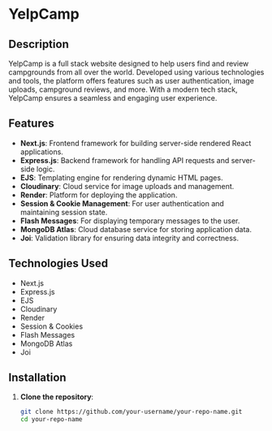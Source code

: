 # YelpCamp

## Description

YelpCamp is a full stack website designed to help users find and review campgrounds from all over the world. Developed using various technologies and tools, the platform offers features such as user authentication, image uploads, campground reviews, and more. With a modern tech stack, YelpCamp ensures a seamless and engaging user experience.

## Features

- **Next.js**: Frontend framework for building server-side rendered React applications.
- **Express.js**: Backend framework for handling API requests and server-side logic.
- **EJS**: Templating engine for rendering dynamic HTML pages.
- **Cloudinary**: Cloud service for image uploads and management.
- **Render**: Platform for deploying the application.
- **Session & Cookie Management**: For user authentication and maintaining session state.
- **Flash Messages**: For displaying temporary messages to the user.
- **MongoDB Atlas**: Cloud database service for storing application data.
- **Joi**: Validation library for ensuring data integrity and correctness.

## Technologies Used

- Next.js
- Express.js
- EJS
- Cloudinary
- Render
- Session & Cookies
- Flash Messages
- MongoDB Atlas
- Joi

## Installation

1. **Clone the repository**:
   ```bash
   git clone https://github.com/your-username/your-repo-name.git
   cd your-repo-name
